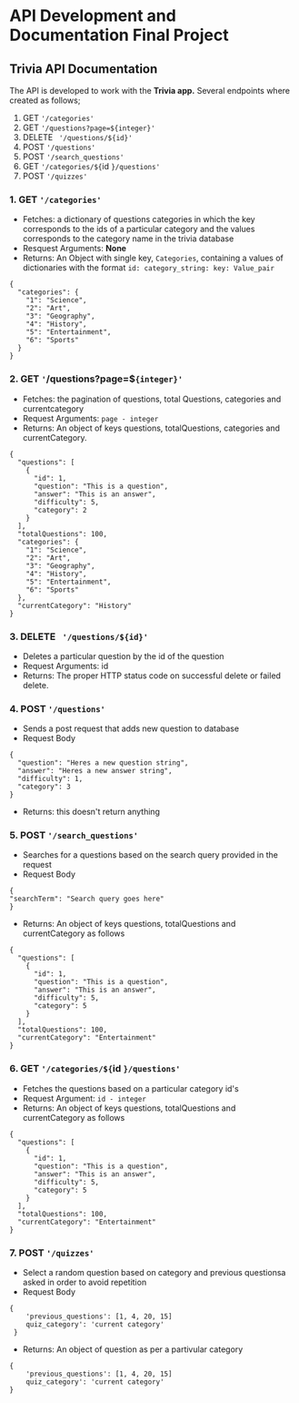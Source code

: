 # API Development and Documentation Final Project

## Trivia API Documentation

The API is developed to work with the **Trivia app.** Several endpoints where created as follows;

1. GET `'/categories'`
2. GET `'/questions?page=${integer}'`
3. DELETE ` '/questions/${id}'`
4. POST `'/questions'`
5. POST `'/search_questions'`
6. GET `'/categories/${`id `}/questions'`
7. POST `'/quizzes'`

### 1. GET `'/categories'`

* Fetches: a dictionary of questions categories in which the key corresponds to the ids of a particular category and the values corresponds to the category name in the trivia database
* Resquest Arguments: **None**
* Returns: An Object with single key, `Categories`, containing a values of dictionaries with the format `id: category_string: key: Value_pair`

```
{
  "categories": {
    "1": "Science",
    "2": "Art",
    "3": "Geography",
    "4": "History",
    "5": "Entertainment",
    "6": "Sports"
  }
}
```

### 2. GET `'`/questions?page=$`{integer}'`

* Fetches: the pagination of questions,  total Questions, categories and currentcategory
* Request Arguments: `page - integer`
* Returns: An object of keys questions, totalQuestions, categories and currentCategory.

```
{
  "questions": [
    {
      "id": 1,
      "question": "This is a question",
      "answer": "This is an answer",
      "difficulty": 5,
      "category": 2
    }
  ],
  "totalQuestions": 100,
  "categories": {
    "1": "Science",
    "2": "Art",
    "3": "Geography",
    "4": "History",
    "5": "Entertainment",
    "6": "Sports"
  },
  "currentCategory": "History"
}

```

### 3. DELETE ` '/questions/${id}'`

* Deletes a particular question by the id of the question
* Request Arguments: id
* Returns: The proper HTTP status code on successful delete or failed delete.

### 4. POST `'/questions'`

* Sends a post request that adds new question to database
* Request Body

```
{
  "question": "Heres a new question string",
  "answer": "Heres a new answer string",
  "difficulty": 1,
  "category": 3
}
```

* Returns: this doesn't return anything

### 5. POST `'/search_questions'`

* Searches for a questions based on the search query provided in the request
* Request Body

```
{
"searchTerm": "Search query goes here"
}
```

* Returns: An object of keys questions, totalQuestions and currentCategory as follows

```
{
  "questions": [
    {
      "id": 1,
      "question": "This is a question",
      "answer": "This is an answer",
      "difficulty": 5,
      "category": 5
    }
  ],
  "totalQuestions": 100,
  "currentCategory": "Entertainment"
}
```

### 6. GET `'/categories/${`id `}/questions'`

* Fetches the questions based on a particular category id's
* Request Argument: `id - integer`
* Returns: An object of keys questions, totalQuestions and currentCategory as follows

```
{
  "questions": [
    {
      "id": 1,
      "question": "This is a question",
      "answer": "This is an answer",
      "difficulty": 5,
      "category": 5
    }
  ],
  "totalQuestions": 100,
  "currentCategory": "Entertainment"
}
```

### 7. POST `'/quizzes'`

* Select a random question based on category and previous questionsa asked in order to avoid repetition
* Request Body

```
{
    'previous_questions': [1, 4, 20, 15]
    quiz_category': 'current category'
 }
```

* Returns: An object of question as per a partivular category

```
{
    'previous_questions': [1, 4, 20, 15]
    quiz_category': 'current category'
}
```
